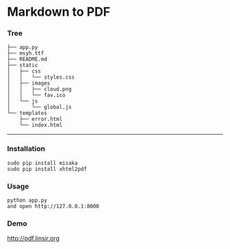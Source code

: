 # Markdown to PDF
### Tree
    ├── app.py
    ├── msyh.ttf
    ├── README.md
    ├── static
    │   ├── css
    │   │   └── styles.css
    │   ├── images
    │   │   ├── cloud.png
    │   │   └── fav.ico
    │   └── js
    │       └── global.js
    └── templates
        ├── error.html
        └── index.html
----
### Installation
    sudo pip install misaka
    sudo pip install xhtml2pdf

### Usage
    python app.py
    and open http://127.0.0.1:8000

### Demo
<http://pdf.linsir.org>


